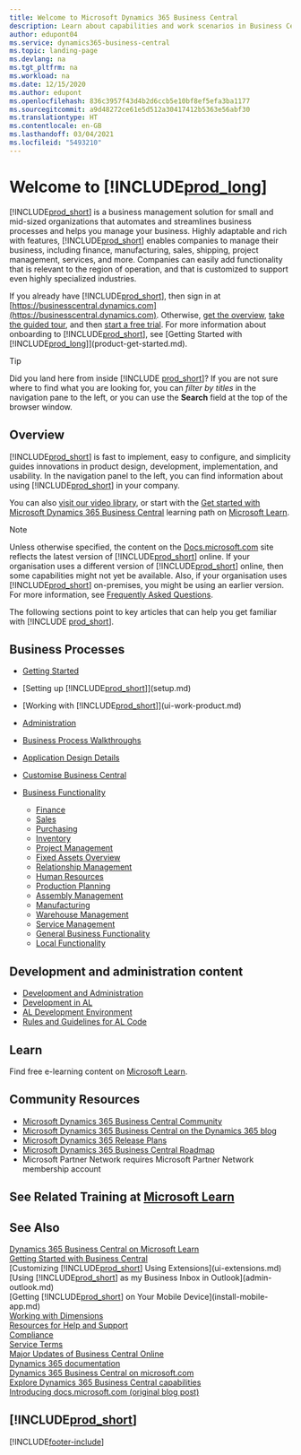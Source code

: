 ```yaml
---
title: Welcome to Microsoft Dynamics 365 Business Central
description: Learn about capabilities and work scenarios in Business Central that helps companies manage their business, including finance, manufacturing, sales, shipping, project management, services, and more.
author: edupont04
ms.service: dynamics365-business-central
ms.topic: landing-page
ms.devlang: na
ms.tgt_pltfrm: na
ms.workload: na
ms.date: 12/15/2020
ms.author: edupont
ms.openlocfilehash: 836c3957f43d4b2d6ccb5e10bf8ef5efa3ba1177
ms.sourcegitcommit: a9d48272ce61e5d512a30417412b5363e56abf30
ms.translationtype: HT
ms.contentlocale: en-GB
ms.lasthandoff: 03/04/2021
ms.locfileid: "5493210"
---
```

# <a name="welcome-to-prod_long"></a>Welcome to [!INCLUDE[prod_long](includes/prod_long.md)]

[!INCLUDE[prod_short](includes/prod_short.md)] is a business management solution for small and mid-sized organizations that automates and streamlines business processes and helps you manage your business. Highly adaptable and rich with features, [!INCLUDE[prod_short](includes/prod_short.md)] enables companies to manage their business, including finance, manufacturing, sales, shipping, project management, services, and more. Companies can easily add functionality that is relevant to the region of operation, and that is customized to support even highly specialized industries.  

If you already have [!INCLUDE[prod_short](includes/prod_short.md)], then sign in at [https://businesscentral.dynamics.com](https://businesscentral.dynamics.com). Otherwise, [get the overview](https://dynamics.microsoft.com/business-central/overview/),  [take the guided tour](https://dynamics.microsoft.com/en-us/guidedtour/dynamics/business-central/1/1), and then [start a free trial](https://go.microsoft.com/fwlink/?linkid=847861). For more information about onboarding to [!INCLUDE[prod_short](includes/prod_short.md)], see [Getting Started with [!INCLUDE[prod_long](includes/prod_long.md)]](product-get-started.md).  

> [!TIP]
> Did you land here from inside [!INCLUDE [prod_short](includes/prod_short.md)]? If you are not sure where to find what you are looking for, you can *filter by titles* in the navigation pane to the left, or you can use the **Search** field at the top of the browser window.

## <a name="overview"></a>Overview

[!INCLUDE[prod_short](includes/prod_short.md)] is fast to implement, easy to configure, and simplicity guides innovations in product design, development, implementation, and usability. In the navigation panel to the left, you can find information about using [!INCLUDE[prod_short](includes/prod_short.md)] in your company.  

You can also [visit our video library](across-videos.md), or start with the [Get started with Microsoft Dynamics 365 Business Central](/learn/paths/get-started-dynamics-365-business-central/) learning path on [Microsoft Learn](/learn/dynamics365/business-central?WT.mc_id=dyn365bc_landingpage-docs).  

> [!NOTE]
> Unless otherwise specified, the content on the [Docs.microsoft.com](https://docs.microsoft.com/dynamics365/business-central/) site reflects the latest version of [!INCLUDE[prod_short](includes/prod_short.md)] online. If your organisation uses a different version of [!INCLUDE[prod_short](includes/prod_short.md)] online, then some capabilities might not yet be available. Also, if your organisation uses [!INCLUDE[prod_short](includes/prod_short.md)] on-premises, you might be using an earlier version. For more information, see [Frequently Asked Questions](across-faq.md).

The following sections point to key articles that can help you get familiar with [!INCLUDE [prod_short](includes/prod_short.md)].  

## <a name="business-processes"></a>Business Processes

- [Getting Started](product-get-started.md)
- [Setting up [!INCLUDE[prod_short](includes/prod_short.md)]](setup.md)
- [Working with [!INCLUDE[prod_short](includes/prod_short.md)]](ui-work-product.md)
- [Administration](admin-setup-and-administration.md)
- [Business Process Walkthroughs](walkthrough-business-process-walkthroughs.md)
- [Application Design Details](design-details-application-design.md)
- [Customise Business Central](ui-customizing-overview.md)
- [Business Functionality](across-business-functionality.md)

  - [Finance](finance.md)
  - [Sales](sales-manage-sales.md)
  - [Purchasing](purchasing-manage-purchasing.md)
  - [Inventory](inventory-manage-inventory.md)
  - [Project Management](projects-manage-projects.md)
  - [Fixed Assets Overview](fa-manage.md)
  - [Relationship Management](marketing-relationship-management.md)
  - [Human Resources](hr-manage-human-resources.md)
  - [Production Planning](production-planning.md)
  - [Assembly Management](assembly-assemble-items.md)
  - [Manufacturing](production-manage-manufacturing.md)
  - [Warehouse Management](warehouse-manage-warehouse.md)
  - [Service Management](service-service.md)
  - [General Business Functionality](ui-across-business-areas.md)
  - [Local Functionality](about-localization.md)

## <a name="development-and-administration-content"></a>Development and administration content

- [Development and Administration](/dynamics365/business-central/dev-itpro/index)
- [Development in AL](/dynamics365/business-central/dev-itpro/developer/devenv-dev-overview)
- [AL Development Environment](/dynamics365/business-central/dev-itpro/developer/devenv-reference-overview)
- [Rules and Guidelines for AL Code](/dynamics365/business-central/dev-itpro/compliance/apptest-overview)

## <a name="learn"></a>Learn

Find free e-learning content on [Microsoft Learn](/learn/dynamics365/business-central?WT.mc_id=dyn365bc_landingpage-docs).  

## <a name="community-resources"></a>Community Resources

- [Microsoft Dynamics 365 Business Central Community](https://community.dynamics.com/business)
- [Microsoft Dynamics 365 Business Central on the Dynamics 365 blog](https://cloudblogs.microsoft.com/dynamics365/it/product/business-central/)
- [Microsoft Dynamics 365 Release Plans](https://go.microsoft.com/fwlink/?linkid=2047422)
- [Microsoft Dynamics 365 Business Central Roadmap](https://dynamics.microsoft.com/roadmap/business-central/)
- Microsoft Partner Network requires Microsoft Partner Network membership account  

## <a name="see-related-training-at-microsoft-learn"></a>See Related Training at [Microsoft Learn](/learn/dynamics365/business-central?WT.mc_id=dyn365bc_landingpage-docs)

## <a name="see-also"></a>See Also

[Dynamics 365 Business Central on Microsoft Learn](/learn/dynamics365/business-central?WT.mc_id=dyn365bc_landingpage-docs)  
[Getting Started with Business Central](product-get-started.md)  
[Customizing [!INCLUDE[prod_short](includes/prod_short.md)] Using Extensions](ui-extensions.md)  
[Using [!INCLUDE[prod_short](includes/prod_short.md)] as my Business Inbox in Outlook](admin-outlook.md)  
[Getting [!INCLUDE[prod_short](includes/prod_short.md)] on Your Mobile Device](install-mobile-app.md)  
[Working with Dimensions](finance-dimensions.md)  
[Resources for Help and Support](product-help-and-support.md)  
[Compliance](compliance/compliance-overview.md)  
[Service Terms](compliance/compliance-service-compliance.md#service-terms)  
[Major Updates of Business Central Online](/dynamics365/business-central/dev-itpro/administration/update-rollout-timelime)  
[Dynamics 365 documentation](/dynamics365/)  
[Dynamics 365 Business Central on microsoft.com](https://dynamics.microsoft.com/business-central/overview/)  
[Explore Dynamics 365 Business Central capabilities](https://dynamics.microsoft.com/business-central/capabilities/)  
[Introducing docs.microsoft.com (original blog post)](https://docs.microsoft.com/teamblog/introducing-docs-microsoft-com)  

## [!INCLUDE[prod_short](includes/free_trial_md.md)]


[!INCLUDE[footer-include](includes/footer-banner.md)]